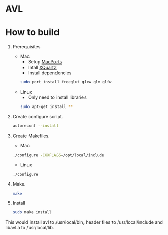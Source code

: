 AVL
===

How to build
============

1. Prerequisites
	- Mac
		* Setup [MacPorts](http://guide.macports.org)
		* Intall [XQuartz](https://xquartz.macosforge.org/)
		* Install dependencies
		```bash
		sudo port install freeglut glew glm glfw
		```
	- Linux
		* Only need to install libraries
		```bash
		sudo apt-get install **
		```

2. Create configure script.

	```bash
	autoreconf --install
	```

3. Create Makefiles.
	- Mac
	```bash
	./configure -CXXFLAGS=/opt/local/include
	```
	- Linux
	```bash
	./configure
	```

4. Make.

	```bash
	make
	```

5. Install

	```bash
	sudo make install
	```

This would install avl to /usr/local/bin, header files to /usr/local/include
and libavl.a to /usr/local/lib.
